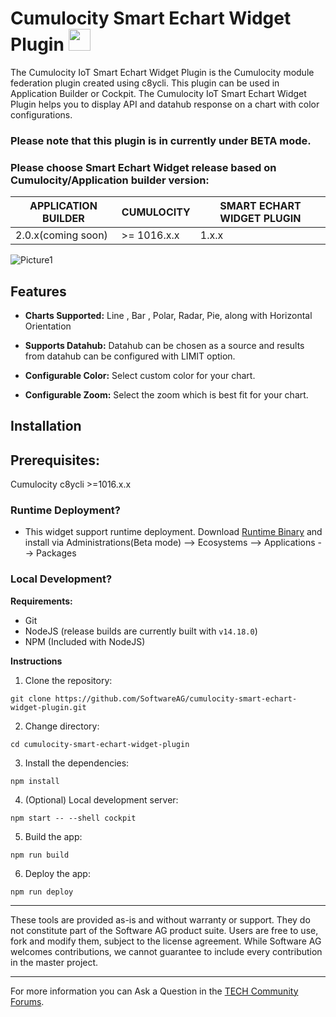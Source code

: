 # Cumulocity Smart Echart Widget Plugin [<img width="35" src="https://user-images.githubusercontent.com/32765455/211497905-561e9197-18b9-43d5-a023-071d3635f4eb.png"/>](https://github.com/SoftwareAG/cumulocity-smart-echart-widget-plugin/releases/download/1.0.0-beta/smart-echart-runtime-widget-1.0.0-beta.zip)

The Cumulocity IoT Smart Echart Widget Plugin is the Cumulocity module federation plugin created using c8ycli. This plugin can be used in Application Builder or Cockpit.
The Cumulocity IoT Smart Echart Widget Plugin helps you to display API and datahub response on a chart with color configurations.

### Please note that this plugin is in currently under BETA mode.

### Please choose Smart Echart Widget release based on Cumulocity/Application builder version:

|APPLICATION BUILDER | CUMULOCITY | SMART ECHART WIDGET PLUGIN  |
|--------------------|------------|-----------------------------|
| 2.0.x(coming soon) | >= 1016.x.x| 1.x.x                       |

![Picture1](https://user-images.githubusercontent.com/85675121/154234664-5840f68e-33b8-4e49-89fa-b9b854773c75.png)

## Features
  
*  **Charts Supported:** Line , Bar , Polar, Radar, Pie, along with Horizontal Orientation

*  **Supports Datahub:** Datahub can be chosen as a source and results from datahub can be configured with LIMIT option.

*  **Configurable Color:** Select custom color for your chart.

*  **Configurable Zoom:**  Select the zoom which is best fit for your chart.


## Installation

## Prerequisites:
   Cumulocity c8ycli >=1016.x.x

### Runtime Deployment?

* This widget support runtime deployment. Download [Runtime Binary](https://github.com/SoftwareAG/cumulocity-smart-echart-widget-plugin/releases/download/1.0.0-beta/smart-echart-runtime-widget-1.0.0-beta.zip) and install via Administrations(Beta mode) --> Ecosystems --> Applications --> Packages 

### Local Development?

**Requirements:**
* Git
* NodeJS (release builds are currently built with `v14.18.0`)
* NPM (Included with NodeJS)

**Instructions**
1. Clone the repository: 
```
git clone https://github.com/SoftwareAG/cumulocity-smart-echart-widget-plugin.git
```
2. Change directory: 
```
cd cumulocity-smart-echart-widget-plugin
```
3. Install the dependencies: 
```
npm install
```
4. (Optional) Local development server: 
```
npm start -- --shell cockpit
```
5. Build the app: 
```
npm run build
```
6. Deploy the app: 
```
npm run deploy
```


------------------------------

These tools are provided as-is and without warranty or support. They do not constitute part of the Software AG product suite. Users are free to use, fork and modify them, subject to the license agreement. While Software AG welcomes contributions, we cannot guarantee to include every contribution in the master project.
_____________________
For more information you can Ask a Question in the [TECH Community Forums](https://tech.forums.softwareag.com/tag/Cumulocity-IoT).
